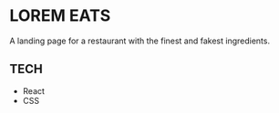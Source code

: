 # LOREM EATS

A landing page for a restaurant with the finest and fakest ingredients.

## TECH

* React
* CSS